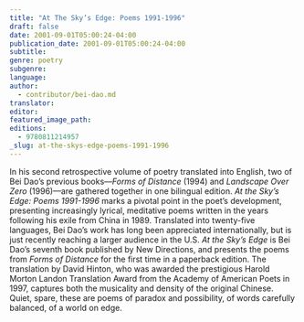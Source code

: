 ```yaml
---
title: "At The Sky’s Edge: Poems 1991-1996"
draft: false
date: 2001-09-01T05:00:24-04:00
publication_date: 2001-09-01T05:00:24-04:00
subtitle:
genre: poetry
subgenre:
language:
author:
  - contributor/bei-dao.md
translator:
editor:
featured_image_path:
editions:
  - 9780811214957
_slug: at-the-skys-edge-poems-1991-1996
---
```


In his second retrospective volume of poetry translated into English, two of Bei Dao’s previous books––_Forms of Distance_ (1994) and _Landscape Over Zero_ (1996)––are gathered together in one bilingual edition. _At the Sky’s Edge: Poems 1991-1996_ marks a pivotal point in the poet’s development, presenting increasingly lyrical, meditative poems written in the years following his exile from China in 1989\. Translated into twenty-five languages, Bei Dao’s work has long been appreciated internationally, but is just recently reaching a larger audience in the U.S. _At the Sky’s Edge_ is Bei Dao’s seventh book published by New Directions, and presents the poems from _Forms of Distance_ for the first time in a paperback edition. The translation by David Hinton, who was awarded the prestigious Harold Morton Landon Translation Award from the Academy of American Poets in 1997, captures both the musicality and density of the original Chinese. Quiet, spare, these are poems of paradox and possibility, of words carefully balanced, of a world on edge.

